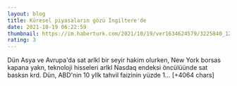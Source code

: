 ```yaml
--- 
layout: blog
title: Küresel piyasaların gözü İngiltere'de
date: 2021-10-19 06:22:59
thumbnail: https://im.haberturk.com/2021/10/19/ver1634624579/3225840_1200x627.jpg
rating: 3
---
```

Dün Asya ve Avrupa'da sat arlkl bir seyir hakim olurken, New York borsas kapana yakn, teknoloji hisseleri arlkl Nasdaq endeksi öncülüünde sat basksn krd.
Dün, ABD'nin 10 yllk tahvil faizinin yüzde 1… [+4064 chars]
